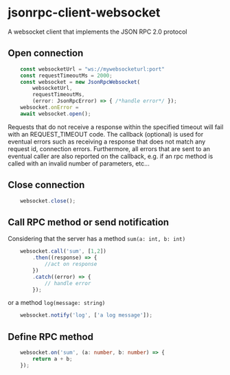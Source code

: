 # jsonrpc-client-websocket

A websocket client that implements the JSON RPC 2.0 protocol

## Open connection

```typescript
    const websocketUrl = "ws://mywebsocketurl:port"
    const requestTimeoutMs = 2000;
    const websocket = new JsonRpcWebsocket(
        websocketUrl,
        requestTimeoutMs,
        (error: JsonRpcError) => { /*handle error*/ });
    websocket.onError = 
    await websocket.open();
```
Requests that do not receive a response within the specified timeout will fail with an REQUEST_TIMEOUT code.
The callback (optional) is used for eventual errors such as receiving a response that does not match any request id,
connection errors. Furthermore, all errors that are sent to an eventual caller are also reported on the callback, e.g.
if an rpc method is called with an invalid number of parameters, etc...

## Close connection

```typescript
    websocket.close();
```

## Call RPC method or send notification

Considering that the server has a method `sum(a: int, b: int)`

```typescript
    websocket.call('sum', [1,2])
        .then((response) => {
            //act on response
        })
        .catch((error) => {
            // handle error
        });
```

or a method `log(message: string)`

```typescript
    websocket.notify('log', ['a log message']);
```

## Define RPC method

```typescript
    websocket.on('sum', (a: number, b: number) => {
        return a + b;
    });
```

